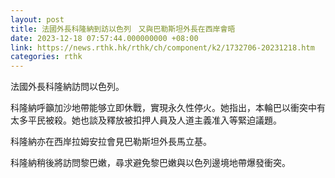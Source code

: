 ```yaml
---
layout: post
title: 法國外長科隆納到訪以色列　又與巴勒斯坦外長在西岸會晤
date: 2023-12-18 07:57:44.000000000 +08:00
link: https://news.rthk.hk/rthk/ch/component/k2/1732706-20231218.htm
categories: rthk
---
```


法國外長科隆納訪問以色列。

科隆納呼籲加沙地帶能够立即休戰，實現永久性停火。她指出，本輪巴以衝突中有太多平民被殺。她也談及釋放被扣押人員及人道主義准入等緊迫議題。 

科隆納亦在西岸拉姆安拉會見巴勒斯坦外長馬立基。

科隆納稍後將訪問黎巴嫩，尋求避免黎巴嫩與以色列邊境地帶爆發衝突。
